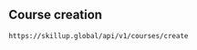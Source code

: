 ## Course creation

<BadgeStd label="POST" color="tip" /> `https://skillup.global/api/v1/courses/create`
